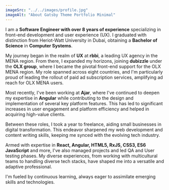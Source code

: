 ```yaml
---
imageSrc: "../../images/profile.jpg"
imageAlt: "About Gatsby Theme Portfolio Minimal"
---
```


I am a **Software Engineer with over 8 years of experience** specializing in front-end development and user experience (UX). I graduated with distinction from Heriot-Watt University in Dubai, obtaining a **Bachelor of Science** in **Computer Systems**.

My journey began in the realm of **UX** at **rbbi**, a leading UX agency in the MENA region. From there, I expanded my horizons, joining **dubizzle** under the **OLX group**, where I became the pivotal front-end support for the OLX MENA region. My role spanned across eight countries, and I'm particularly proud of leading the rollout of paid ad subscription services, amplifying ad reach for OLX MENA users.

Most recently, I've been working at **Ajar**, where I've continued to deepen my expertise in **Angular** while contributing to the design and implementation of several key platform features. This has led to significant increases in user engagement and platform efficiency and helped in acquiring high-value clients.

Between these roles, I took a year to freelance, aiding small businesses in digital transformation. This endeavor sharpened my web development and content writing skills, keeping me synced with the evolving tech industry.

Armed with expertise in **React, Angular, HTML5, RxJS, CSS3, ES6 JavaScript** and more, I've also managed projects and led QA and User testing phases. My diverse experiences, from working with multicultural teams to handling diverse tech stacks, have shaped me into a versatile and adaptive professional.

I'm fueled by continuous learning, always eager to assimilate emerging skills and technologies.
